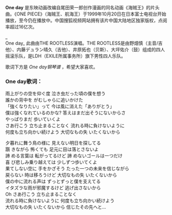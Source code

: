 

**One day** 是东映动画改编自尾田荣一郎创作漫画的同名动画《海贼王》的片头曲。《ONE
PIECE》（海贼王、航海王）于1999年10月20日在日本富士电视台开始播放，至今仍在播放中。中国搜狐视频网站拥有该片中国大陆地区独家版权，点阅率超过16亿次。

_  
One day_ 此曲由THE ROOTLESS演唱。THE
ROOTLESS是由野畑慎（主音/吉他）、内藤デュラン晴久（吉他）、井原拓也（贝斯）、大坪佑介（鼓）组成的四人摇滚乐队，是LDH（EXILE所属事务所）旗下男性四人乐队。

  
歌词下方是 _One day钢琴谱_ ，希望大家喜欢。

### One day歌词：

雨上がりの空を仰ぐ度 泣き虫だった頃の僕を想う  
誰かの背中を がむしゃらに追いかけた  
「強くなりたい」って 今は風に消えた「ありがとう」  
僕は強くなれているのかな? 答えはまだ出そうにないからさ  
やっぱりまだ 歩いていくよ  
さあ行こう 立ち止まることなく 流れる時に負けないように  
何度も立ち向かい続けよう 大切なもの失 いたくないから

夕暮れに舞う鳥の様に 見えない明日を探してる  
躓 きながら 怖くても 足元に目は落とさないよ  
諦 める言葉は 転がってるけど 諦 めないゴールは一つだけ  
喜 び悲しみ乗り越えては 少しずつ歩いてくよ  
果てしない空に 手をかざそう たった一つの未来を信じながら  
戻らない 時は移ろうけど 大切なもの失 いたくないから  
僕の中に流れる声は ずっとずっと僕を支えてる  
イタズラな雨が邪魔するけど 逃げ出さないから  
Oh さあ行こう 立ち止まることなく  
流れる時に負けないように 何度も立ち向かい続けよう  
大切なもの失 いたくないから 信じたその先へと...

